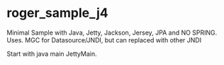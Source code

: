 # roger_sample_j4
Minimal Sample with Java, Jetty, Jackson, Jersey, JPA and NO SPRING. Uses. 
MGC for Datasource/JNDI, but can replaced with other JNDI

Start with java main JettyMain.
